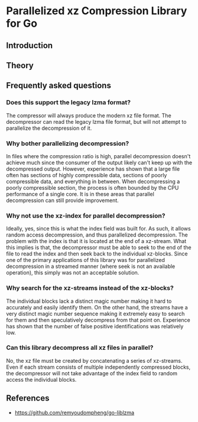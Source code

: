 
# Parallelized xz Compression Library for Go #

## Introduction ##

## Theory ##

## Frequently asked questions ##

### Does this support the legacy lzma format? ###
The compressor will always produce the modern xz file format. The decompressor can read the legacy lzma file format, but will not attempt to parallelize the decompression of it.

### Why bother parallelizing decompression? ###
In files where the compression ratio is high, parallel decompression doesn't achieve much since the consumer of the output likely can't keep up with the decompressed output. However, experience has shown that a large file often has sections of highly compressible data, sections of poorly compressible data, and everything in between. When decompressing a poorly compressible section, the process is often bounded by the CPU performance of a single core. It is in these areas that parallel decompression can still provide improvement.

### Why not use the xz-index for parallel decompression? ###
Ideally, yes, since this is what the index field was built for. As such, it allows random access decompression, and thus parallelized decompression. The problem with the index is that it is located at the end of a xz-stream. What this implies is that, the decompressor must be able to seek to the end of the file to read the index and then seek back to the individual xz-blocks. Since one of the primary applications of this library was for parallelized decompression in a streamed manner (where seek is not an available operation), this simply was not an acceptable solution.

### Why search for the xz-streams instead of the xz-blocks? ###
The individual blocks lack a distinct magic number making it hard to accurately and easily identify them. On the other hand, the streams have a very distinct magic number sequence making it extremely easy to search for them and then speculatively decompress from that point on. Experience has shown that the number of false positive identifications was relatively low.

### Can this library decompress all xz files in parallel? ###
No, the xz file must be created by concatenating a series of xz-streams. Even if each stream consists of multiple independently compressed blocks, the decompressor will not take advantage of the index field to random access the individual blocks.

## References ##

* https://github.com/remyoudompheng/go-liblzma
